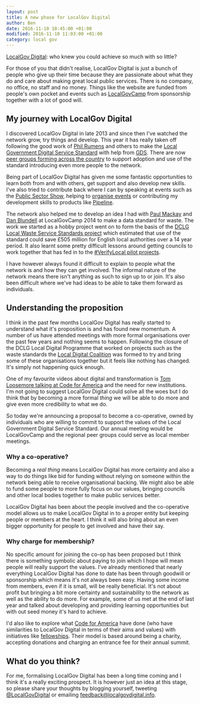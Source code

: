 ```yaml
---
layout: post
title: A new phase for LocalGov Digital
author: Ben
date: 2016-11-10 10:45:00 +01:00
modified: 2016-11-10 11:03:00 +01:00
category: local gov
---
```


[LocalGov Digital](http://localgovdigital.info): who knew you could achieve so much with so little?

For those of you that didn't realise, LocalGov Digital is just a bunch of people who give up their time because they are passionate about what they do and care about making great local public services. There is no company, no office, no staff and no money. Things like the website are funded from people's own pocket and events such as [LocalGovCamp](http://localgovdigital.info/localgovcamp) from sponsorship together with a lot of good will.

## My journey with LocalGov Digital

I discovered LocalGov Digital in late 2013 and since then I've watched the network grow, try things and develop. This year it has really taken off following the good work of [Phil Rumens](http://philrumens.blogspot.co.uk/) and others to make the [Local Government Digital Service Standard](https://localgovdigital.info/digital-service-standard) with help from [GDS](https://gds.blog.gov.uk/2016/03/01/guest-post-building-a-local-government-digital-standard/). There are now [peer groups forming across the country](http://www.eventbrite.co.uk/o/localgov-digital-10479776496) to support adoption and use of the standard introducing even more people to the network.

Being part of LocalGov Digital has given me some fantastic opportunities to learn both from and with others, get support and also develop new skills. I've also tried to contribute back where I can by speaking at events such as the [Public Sector Show](http://www.psshow.co.uk), helping to [organise events](http://localgovdigital.info/news/localgov-digital-makers-meet-up/) or contributing my development skills to products like [Pipeline](http://pipeline.localgovdigital.info/).

The network also helped me to develop an idea I had with [Paul Mackay](http://www.folklabs.com/about-us/paul-mackay/) and [Dan Blundell](https://www.danblundell.com/) at LocalGovCamp 2014 to make a data standard for waste. The work we started as a hobby project went on to form the basis of the [DCLG Local Waste Service Standards project](http://www.localdigitalcoalition.uk/product/local-waste-service-standards-project/) which estimated that use of the standard could save £505 million for English local authorities over a 14 year period. It also learnt some pretty difficult lessons around getting councils to work together that has fed in to the [#VerifyLocal pilot projects](https://identityassurance.blog.gov.uk/2016/10/03/verifylocal-pilots-are-open-for-business/).

I have however always found it difficult to explain to people what the network is and how they can get involved. The informal nature of the network means there isn't anything as such to sign up to or join. It's also been difficult where we've had ideas to be able to take them forward as individuals.

## Understanding the proposition

I think in the past few months LocalGov Digital has really started to understand what it's proposition is and has found new momentum. A number of us have attended meetings with more formal organisations over the past few years and nothing seems to happen. Following the closure of the DCLG Local Digital Programme that worked on projects such as the waste standards the [Local Digital Coalition](http://www.localdigitalcoalition.uk/) was formed to try and bring some of these organisations together but it feels like nothing has changed. It's simply not happening quick enough.

One of my favourite videos about digital and transformation is [Tom Loosemore talking at Code for America](https://www.youtube.com/watch?v=VjE_zj-7A7A&t=1806s&list=PLDGsBgVz2W87cAfk2y2SSods5kvlykpLi&index=1) and the need for new institutions. I'm not going to suggest LocalGov Digital could solve all the woes but I do think that by becoming a more formal _thing_ we will be able to do more and give even more credibility to what we do.

So today we're announcing a proposal to become a co-operative, owned by individuals who are willing to commit to support the values of the Local Government Digital Service Standard. Our annual meeting would be LocalGovCamp and the regional peer groups could serve as local member meetings.

### Why a co-operative?

Becoming a _real thing_ means LocalGov Digital has more certainty and also a way to do things like bid for funding without relying on someone within the network being able to receive organisational backing. We might also be able to fund some people to more fully focus on our values, bringing councils and other local bodies together to make public services better.

LocalGov Digital has been about the people involved and the co-operative model allows us to make LocalGov Digital in to a proper entity but keeping people or members at the heart. I think it will also bring about an even bigger opportunity for people to get involved and have their say.

### Why charge for membership?

No specific amount for joining the co-op has been proposed but I think there is something symbolic about paying to join which I hope will mean people will really support the values. I've already mentioned that nearly everything LocalGov Digital has done to date has been through goodwill or sponsorship which means it's not always been easy. Having some income from members, even if it is small, will be really beneficial. It's not about profit but bringing a bit more certainty and sustainability to the network as well as the ability to do more. For example, some of us met at the end of last year and talked about developing and providing learning opportunities but with out seed money it's hard to achieve.

I'd also like to explore what [Code for America](https://www.codeforamerica.org/about-us) have done (who have similarities to LocalGov Digital in terms of their aims and values) with initiatives like [fellowships](https://www.codeforamerica.org/do-something/work-with-us). Their model is based around being a charity, accepting donations and charging an entrance fee for their annual summit.

## What do you think?

For me, formalising LocalGov Digital has been a long time coming and I think it's a really exciting prospect. It is however just an idea at this stage, so please share your thoughts by blogging yourself, tweeting [@LocalGovDigital](https://twitter.com/LocalGovDigital) or emailing <feedback@localgovdigital.info>.
